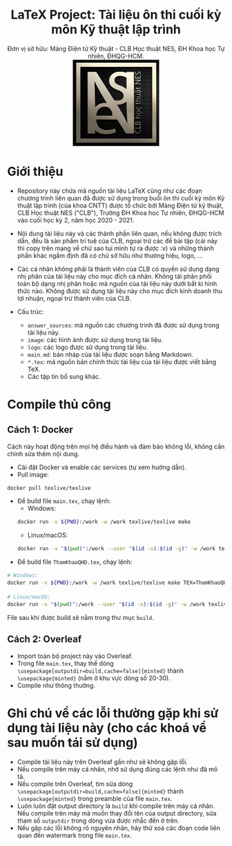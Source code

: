 <div align="center">
    <div>
        <h1> LaTeX Project: Tài liệu ôn thi cuối kỳ môn Kỹ thuật lập trình </h1>
        Đơn vị sở hữu: Mảng Điện tử Kỹ thuật - CLB Học thuật NES, ĐH Khoa học Tự nhiên, ĐHQG-HCM.
    </div>
<img src="image/neslogo.jpg" width=200>
</div>

# Giới thiệu
- Repository này chứa mã nguồn tài liệu LaTeX cũng như các đoạn chương trình liên quan đã được sử dụng trong buổi ôn thi cuối kỳ môn Kỹ thuật lập trình (của khoa CNTT) được tổ chức bởi Mảng Điện tử kỹ thuật, CLB Học thuật NES ("CLB"), Trường ĐH Khoa học Tự nhiên, ĐHQG-HCM vào cuối học kỳ 2, năm học 2020 - 2021.
- Nội dung tài liệu này và các thành phần liên quan, nếu không được trích dẫn, đều là sản phẩm trí tuệ của CLB, ngoại trừ các đề bài tập (cái này thì copy trên mạng về chứ sao tụi mình tự ra được :v) và những thành phần khác ngầm định đã có chủ sở hữu như thương hiệu, logo, ...
- Các cá nhân không phải là thành viên của CLB có quyền sử dụng dạng nhị phân của tài liệu này cho mục đích cá nhân. Không tái phân phối toàn bộ dạng nhị phân hoặc mã nguồn của tài liệu này dưới bất kì hình thức nào. Không được sử dụng tài liệu này cho mục đích kinh doanh thu lợi nhuận, ngoại trừ thành viên của CLB.

- Cấu trúc:
    - `answer_sources`: mã nguồn các chương trình đã được sử dụng trong tài liệu này.
    - `image`: các hình ảnh được sử dụng trong tài liệu.
    - `logo`: các logo được sử dụng trong tài liệu.
    - `main.md`: bản nháp của tài liệu được soạn bằng Markdown.
    - `*.tex`: mã nguồn bản chính thức tài liệu của tài liệu được viết bằng TeX.
    - Các tập tin bổ sung khác.

# Compile thủ công
## Cách 1: Docker
Cách này hoạt động trên mọi hệ điều hành và đảm bảo không lỗi, không cần chỉnh sửa thêm nội dung.
- Cài đặt Docker và enable các services (tự xem hướng dẫn).
- Pull image:
```
docker pull texlive/texlive
```
- Để build file `main.tex`, chạy lệnh:
    - Windows: 
    ```bash
    docker run -v ${PWD}:/work -w /work texlive/texlive make
    ```
    - Linux/macOS:
    ```bash
    docker run -v "$(pwd)":/work --user "$(id -u):$(id -g)" -w /work texlive/texlive make
    ```
- Để build file `ThamKhaoQHD.tex`, chạy lệnh:
```bash
# Windows:
docker run -v ${PWD}:/work -w /work texlive/texlive make TEX=ThamKhaoQHD.tex

# Linux/macOS:
docker run -v "$(pwd)":/work --user "$(id -u):$(id -g)" -w /work texlive/texlive make TEX=ThamKhaoQHD.tex
```

File sau khi được build sẽ nằm trong thư mục `build`.

## Cách 2: Overleaf
- Import toàn bộ project này vào Overleaf.
- Trong file `main.tex`, thay thế dòng `\usepackage[outputdir=build,cache=false]{minted}` thành `\usepackage{minted}` (nằm ở khu vực dòng số 20-30).
- Compile như thông thường.

# Ghi chú về các lỗi thường gặp khi sử dụng tài liệu này (cho các khoá về sau muốn tái sử dụng)
- Compile tài liệu này trên Overleaf gần như sẽ không gặp lỗi.
- Nếu compile trên máy cá nhân, nhớ sử dụng đúng các lệnh như đã mô tả.
- Nếu compile trên Overleaf, tìm sửa dòng `\usepackage[outputdir=build,cache=false]{minted}` thành `\usepackage{minted}` trong preamble của file `main.tex`.
- Luôn luôn đặt output directory là `build` khi compile trên máy cá nhân. Nếu compile trên máy mà muốn thay đổi tên của output directory, sửa tham số `outputdir` trong dòng vừa được nhắc đến ở trên.
- Nếu gặp các lỗi không rõ nguyên nhân, hãy thử xoá các đoạn code liên quan đến watermark trong file `main.tex`.
